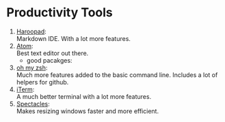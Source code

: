 # Productivity Tools

1. [Haroopad](http://pad.haroopress.com/page.html?f=editing-markdown):  
	Markdown IDE. With a lot more features.
2. [Atom](https://atom.io):  
	Best text editor out there.
    * good pacakges:
3. [oh my zsh](https://github.com/robbyrussell/oh-my-zsh):  
	Much more features added to the basic command line. Includes a lot of helpers for github.
4. [iTerm](https://www.iterm2.com):  
	A much better terminal with a lot more features.
4. [Spectacles](https://www.spectacleapp.com):  
	Makes resizing windows faster and more efficient.